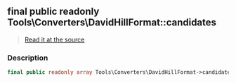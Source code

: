 ## final public readonly Tools\Converters\DavidHillFormat::candidates

> [Read it at the source](https://github.com/julien-boudry/Condorcet/blob/master/src/Tools/Converters/DavidHillFormat.php#L19)

### Description    

```php
final public readonly array Tools\Converters\DavidHillFormat->candidates 
```


    